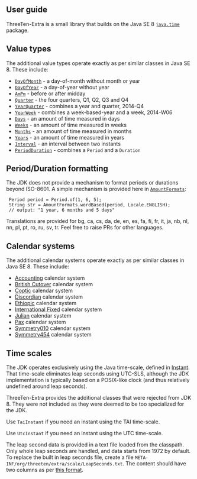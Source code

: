 ## User guide

ThreeTen-Extra is a small library that builds on the Java SE 8
[`java.time`](https://docs.oracle.com/javase/8/docs/api/java/time/package-summary.html) package.


## Value types

The additional value types operate exactly as per similar classes in Java SE 8.
These include:

* [`DayOfMonth`](apidocs/org.threeten.extra/org/threeten/extra/DayOfMonth.html) - a day-of-month without month or year
* [`DayOfYear`](apidocs/org.threeten.extra/org/threeten/extra/DayOfYear.html) - a day-of-year without year
* [`AmPm`](apidocs/org.threeten.extra/org/threeten/extra/AmPm.html) - before or after midday
* [`Quarter`](apidocs/org.threeten.extra/org/threeten/extra/Quarter.html) - the four quarters, Q1, Q2, Q3 and Q4
* [`YearQuarter`](apidocs/org.threeten.extra/org/threeten/extra/YearQuarter.html) - combines a year and quarter, 2014-Q4
* [`YearWeek`](apidocs/org.threeten.extra/org/threeten/extra/YearWeek.html) - combines a week-based-year and a week, 2014-W06
* [`Days`](apidocs/org.threeten.extra/org/threeten/extra/Days.html) - an amount of time measured in days
* [`Weeks`](apidocs/org.threeten.extra/org/threeten/extra/Weeks.html) - an amount of time measured in weeks
* [`Months`](apidocs/org.threeten.extra/org/threeten/extra/Months.html) - an amount of time measured in months
* [`Years`](apidocs/org.threeten.extra/org/threeten/extra/Years.html) - an amount of time measured in years
* [`Interval`](apidocs/org.threeten.extra/org/threeten/extra/Interval.html) - an interval between two instants
* [`PeriodDuration`](apidocs/org.threeten.extra/org/threeten/extra/PeriodDuration.html) - combines a `Period` and a `Duration`


## Period/Duration formatting

The JDK does not provide a mechanism to format periods or durations beyond ISO-8601.
A simple mechanism is provided here in [`AmountFormats`](apidocs/org.threeten.extra/org/threeten/extra/AmountFormats.html):

```
 Period period = Period.of(1, 6, 5);
 String str = AmountFormats.wordBased(period, Locale.ENGLISH);
 // output: "1 year, 6 months and 5 days"
```

Translations are provided for bg, ca, cs, da, de, en, es, fa, fi, fr, it, ja, nb, nl, nn, pl, pt, ro, ru, sv, tr.
Feel free to raise PRs for other languages.


## Calendar systems

The additional calendar systems operate exactly as per similar classes in Java SE 8.
These include:

* [Accounting](apidocs/org.threeten.extra/org/threeten/extra/chrono/AccountingChronology.html) calendar system
* [British Cutover](apidocs/org.threeten.extra/org/threeten/extra/chrono/BritishCutoverChronology.html) calendar system
* [Coptic](apidocs/org.threeten.extra/org/threeten/extra/chrono/CopticChronology.html) calendar system
* [Discordian](apidocs/org.threeten.extra/org/threeten/extra/chrono/DiscordianChronology.html) calendar system
* [Ethiopic](apidocs/org.threeten.extra/org/threeten/extra/chrono/EthiopicChronology.html) calendar system
* [International Fixed](apidocs/org.threeten.extra/org/threeten/extra/chrono/InternationalFixedChronology.html) calendar system
* [Julian](apidocs/org.threeten.extra/org/threeten/extra/chrono/JulianChronology.html) calendar system
* [Pax](apidocs/org.threeten.extra/org/threeten/extra/chrono/PaxChronology.html) calendar system
* [Symmetry010](apidocs/org.threeten.extra/org/threeten/extra/chrono/Symmetry010Chronology.html) calendar system
* [Symmetry454](apidocs/org.threeten.extra/org/threeten/extra/chrono/Symmetry454Chronology.html) calendar system


## Time scales

The JDK operates exclusively using the Java time-scale, defined in
[Instant](https://docs.oracle.com/javase/8/docs/api/java/time/Instant.html).
That time-scale eliminates leap seconds using UTC-SLS, although the JDK implementation
is typically based on a POSIX-like clock (and thus relatively undefined around leap seconds).

ThreeTen-Extra provides the additional classes that were rejected from JDK 8.
They were not included as they were deemed to be too specialized for the JDK.

Use `TaiInstant` if you need an instant using the TAI time-scale.

Use `UtcInstant` if you need an instant using the UTC time-scale.

The leap second data is provided in a text file loaded from the classpath.
Only whole leap seconds are handled, and data starts from 1972 by default.
To replace the built in leap seconds file, create a file `META-INF/org/threeten/extra/scale/LeapSeconds.txt`.
The content should have two columns as per [this format](https://github.com/ThreeTen/threeten-extra/blob/0cf61e35fc165062eb70a66b026c54c261dce46d/src/main/resources/org/threeten/extra/scale/LeapSeconds.txt).
